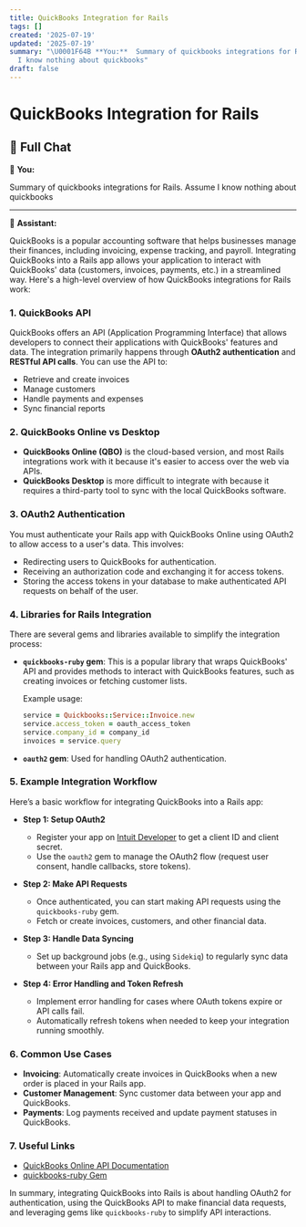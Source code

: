 ```yaml
---
title: QuickBooks Integration for Rails
tags: []
created: '2025-07-19'
updated: '2025-07-19'
summary: "\U0001F64B **You:**  Summary of quickbooks integrations for Rails. Assume
  I know nothing about quickbooks"
draft: false
---
```


# QuickBooks Integration for Rails

## 🧠 Full Chat

🙋 **You:**

Summary of quickbooks integrations for Rails. Assume I know nothing about quickbooks

---

🤖 **Assistant:**

QuickBooks is a popular accounting software that helps businesses manage their finances, including invoicing, expense tracking, and payroll. Integrating QuickBooks into a Rails app allows your application to interact with QuickBooks' data (customers, invoices, payments, etc.) in a streamlined way. Here's a high-level overview of how QuickBooks integrations for Rails work:

### 1. **QuickBooks API**
QuickBooks offers an API (Application Programming Interface) that allows developers to connect their applications with QuickBooks' features and data. The integration primarily happens through **OAuth2 authentication** and **RESTful API calls**. You can use the API to:
- Retrieve and create invoices
- Manage customers
- Handle payments and expenses
- Sync financial reports

### 2. **QuickBooks Online vs Desktop**
- **QuickBooks Online (QBO)** is the cloud-based version, and most Rails integrations work with it because it's easier to access over the web via APIs.
- **QuickBooks Desktop** is more difficult to integrate with because it requires a third-party tool to sync with the local QuickBooks software.

### 3. **OAuth2 Authentication**
You must authenticate your Rails app with QuickBooks Online using OAuth2 to allow access to a user's data. This involves:
- Redirecting users to QuickBooks for authentication.
- Receiving an authorization code and exchanging it for access tokens.
- Storing the access tokens in your database to make authenticated API requests on behalf of the user.

### 4. **Libraries for Rails Integration**
There are several gems and libraries available to simplify the integration process:

- **`quickbooks-ruby` gem**: This is a popular library that wraps QuickBooks' API and provides methods to interact with QuickBooks features, such as creating invoices or fetching customer lists.
  
  Example usage:
  ```ruby
  service = Quickbooks::Service::Invoice.new
  service.access_token = oauth_access_token
  service.company_id = company_id
  invoices = service.query
  ```

- **`oauth2` gem**: Used for handling OAuth2 authentication.

### 5. **Example Integration Workflow**
Here’s a basic workflow for integrating QuickBooks into a Rails app:

- **Step 1: Setup OAuth2**
  - Register your app on [Intuit Developer](https://developer.intuit.com/) to get a client ID and client secret.
  - Use the `oauth2` gem to manage the OAuth2 flow (request user consent, handle callbacks, store tokens).
  
- **Step 2: Make API Requests**
  - Once authenticated, you can start making API requests using the `quickbooks-ruby` gem.
  - Fetch or create invoices, customers, and other financial data.

- **Step 3: Handle Data Syncing**
  - Set up background jobs (e.g., using `Sidekiq`) to regularly sync data between your Rails app and QuickBooks.

- **Step 4: Error Handling and Token Refresh**
  - Implement error handling for cases where OAuth tokens expire or API calls fail.
  - Automatically refresh tokens when needed to keep your integration running smoothly.

### 6. **Common Use Cases**
- **Invoicing**: Automatically create invoices in QuickBooks when a new order is placed in your Rails app.
- **Customer Management**: Sync customer data between your app and QuickBooks.
- **Payments**: Log payments received and update payment statuses in QuickBooks.
  
### 7. **Useful Links**
- [QuickBooks Online API Documentation](https://developer.intuit.com/app/developer/qbo/docs/get-started)
- [quickbooks-ruby Gem](https://github.com/minimul/quickbooks-ruby)

In summary, integrating QuickBooks into Rails is about handling OAuth2 for authentication, using the QuickBooks API to make financial data requests, and leveraging gems like `quickbooks-ruby` to simplify API interactions.